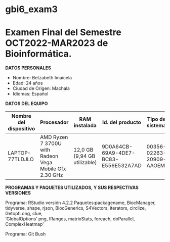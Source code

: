 # gbi6_exam3
# Examen Final del Semestre OCT2022-MAR2023 de Bioinformática.

**DATOS PERSONALES**
- Nombre: Betzabeth Imaicela 
- Edad: 24 años
- Ciudad de Origen: Machala
- Idiomas: Español


**DATOS DEL EQUIPO**

| Nombre del dispositivo | Procesador | RAM instalada | Id. del producto | Tipo de sistema | Lápiz y entrada táctil | 
| ---------------------- | ---------- | ------------- | ---------------- | --------------- | ---------------------- |
|    LAPTOP-77TLDJLO     | AMD Ryzen 7 3700U with Radeon Vega Mobile Gfx     2.30 GHz | 12,0 GB (9,94 GB utilizable) | 9D0A64CB-69A9-4DE7-BC83-E556E532A7AD | 00356-02263-20909-AAOEM | Sistema operativo de 64 bits, procesador x64 | Compatibilidad con entrada táctil con 10 puntos táctiles |


**PROGRAMAS Y PAQUETES UTILIZADOS, Y SUS RESPECTIVAS VERSIONES** 

Programa: RStudio versión 4.2.2
Paquetes:packagename, BiocManager, tidyverse, shape, rjson, BiocGenerics, S4Vectors, iterators, circlize, GetoptLong, clue,  
 ‘GlobalOptions’ png, IRanges, matrixStats, foreach, doParallel, ComplexHeatmap’ 


Programa: Git Bush 









